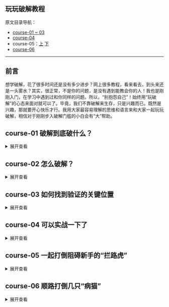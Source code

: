 ## 玩玩破解教程

原文目录导航：

- [course-01 ~ 03](https://www.52pojie.cn/thread-1358649-1-1.html)
- [course-04](https://www.52pojie.cn/thread-1358819-1-1.html)
- course-05：[上](https://www.52pojie.cn/thread-1359142-1-1.html) [下](https://www.52pojie.cn/thread-1359367-1-1.html)
- [course-06](https://www.52pojie.cn/thread-1359616-1-1.html)


------

## 前言

想学破解，花了很多时间还是没有多少进步？网上很多教程，看来看去，到头来还是一头雾水？其实，很正常，不是你的问题，是没有遇到能教会你的人！我也是刚刚入门，在学习中遇到过和你同样的问题。所以，“别抱怨自己”！始终用“玩破解”的心态来面对就可以了。毕竟，我们不靠破解来生存，只是兴趣而已。既然是兴趣，那就要开心快乐才行。我用大家最容易理解的思维和语言来和大家一起玩玩破解，相信对于刚刚步入破解门槛的小白会有“大”帮助。

## course-01 破解到底破什么？

<details>
<summary>展开查看</summary>

我们既然学破解，首先就要清楚我们的目标在哪？敌人是谁？可以这么说，破解的对象是软件的使用验证。什么是软件的使用验证？比如你花了一个月写了一个软件，你想让其他人花钱才可以用，你怎么办？当然，你要给你写好的软件再增加一个使用验证，就像你租房，你当然要先上锁，谁花钱租房，你就给他钥匙。锁就是房子使用的验证。现在明白了吧，我们破解破的不是可用的软件，而是限制使用软件的那把锁。所以，找到锁的位置和锁的构造才是破解的关键！锁的位置我们可以称为关键验证位置，锁的构造称为验证机制。因此，我们学习破解就学两步，第一步是学习如何找到关键位置，第二步是能够分析出验证机制。

</details>


## course-02 怎么破解？

<details>
<summary>展开查看</summary>

要破解当然需要工具。还拿开锁的例子，你是不是要准备好手电、开锁的各种工具才可以。破解软件最基本的工具就是别人写好的专门用于破解分析的软件，这样的软件很多，最基本的是三个。老大叫PEID，老二叫DIE64，老三叫OD。遇到要破解的软件，兄弟依次上阵。老大先上，作用是查一下这个软件有没有加壳，是什么壳？壳就是软件的防弹衣，这个防弹衣是用专门的程序编写的，这个防弹衣是在软件有了使用验证以后又增加的一层保护。其目的就是对付我们使用的破解工具，让我们不好下手。我们的老大查了以后，知道这个防弹衣的型号就可以用对应的脱防弹衣的工具来对付它了。接着，老二再上，作用是识别这个软件是什么语言编写的，通常来说有C、VC、VB、DELPHI、易语言等，因为不同的语言有特殊的破解方法。知道有没有壳？是什么语言编写的？然后老三就闪亮登场了。OD的作用就是分析软件。分析什么？就是要找出验证的关键位置，分析验证机制。清楚了吧，只要有这三兄弟，我们就可以玩破解了。

</details>


## course-03 如何找到验证的关键位置

<details>
<summary>展开查看</summary>

首先我们换位思考下，如果是我们要对自己的软件增加使用验证，我们最简单的做法就是在我们的软件窗口打开之前，增加一个窗口，这个窗口我们叫做验证登陆窗口，必须输入正确的密码后登陆窗口消失、软件使用窗口打开。这个验证登陆窗口怎么实现验证的呢？就是当我们输入密码以后，然后点击登陆按钮，会产生两种结果，成功的结果和失败的结果。假定：如果密码正确，就提示正确信息，比如“恭喜你！”，如果密码错误，就提示错误信息，比如“密码不正确！”。我们破解的目的当然是要获得成功的结果。我们先看一下这个验证流程。获取我们输入的假码——真假码比较——结果。换句话说验证流程可分为三步：验证前、验证中、验证后。这三步，关键位置当然是验证中，这个位置是真假码的比较。如果能直接到达第二步当然是最好，可惜很难直接找到，因为一个程序里面有很多不同的判断。我们要找关键位置是不是必须依靠线索。最直接的线索就是验证后的不同结果。所以我们搞破解，最常用的办法就是通过验证后的结果来反查到关键位置。一种结果是有提示的字符串，比如“成功”“失败”等，我们的破解思路就在程序代码中先定位到这些字符串，然后往前找关键比较代码。如何定位这些字符串呢？OD里面有一个“中文搜索引擎”工具，可以用于查找定位。一种结果是弹出正确或者错误的对话框。你可以搜索对话框里面的字符串，你还可以在程序中定位弹出对话框的代码，然后再反查到关键位置。如何定位弹出对话框呢？编程中弹出对话框要用到一个命令，叫做MessageBox，你在这个函数上下断点，让程序暂停，然后再反查即可。通过结果来反查是我们最主要的做法，对于不同的结果，要用不同的办法。比如有提示字符串，有错误对话框，有窗口，让程序退出等等。最怕的是没有错误结果，那我们就需要从验证前的线索入手了。

</details>


## course-04 可以实战一下了

<details>
<summary>展开查看</summary>

本节我们来破解一个小软件（作者纯粹演示，没有提供该软件），用前三课的知识就足够了。换句话说，就是本节课看完了，你就不再是“破盲了”。

第一步：我们先准备好破解工具。还记得吧，破解三兄弟。老大是PEID，老二是DIE64，老三是OD。你在吾爱破解发布的破解工具包自己下载吧。首先老大先上，查一下是否有壳？

![](imgs/course-04-01.png)

我们就看红色箭头指的地方，是VC编写的，实际上是易语言编写的，无壳。我们就不用考虑脱壳的事情了。而且我们还知道是VC编写的，那么老二就不需要上阵了。那么什么时候需要老二呢？就是当老大查出有壳，PEID只显示壳名称，不能显示出是什么语言编写的，就必须老二出场了。我把刚才的软件加个壳，你们来对比一下。老大出场，查一下。

![](imgs/course-04-02.png)

看到红色箭头指的地方了吧，原来是VC，现在变成了UPX，UPX是一种壳的名字，你现在无法知道这个软件是什么语言编写的了吧。怎么办？

老二必须上场了。

![](imgs/course-04-03.png)

红色箭头指出来这个软件是VC编写的，绿色箭头指出壳的名字。呵呵，老二挺能干，把老大的活都抢了。不过还是建议先用PEID来查壳，毕竟是专门查壳的工具，有它的优势，另外也别让老大失业。现在该老三OD上场了。直接把程序拖到OD里就可以了。然后，我们干什么呢？当然是去找关键验证代码的位置。我们前三课说了，最常用的方法是根据验证后的结果找线索。今天我们要破解的这个软件，当账号和密码不正确时有失败提示，正确时有成功提示，这就是线索，也是我们破解的下手之处。

![](imgs/course-04-04.png)

![](imgs/course-04-05.png)

我们现在要做的就是用OD定位到程序中输出失败或者成功的字符串代码那里。怎么做呢？当然用OD里面的“中文搜索引擎”就可以查找到对应的位置。见下图：

![](imgs/course-04-06.png)

红色箭头指的是我们要找的字符串，黄色箭头对应的那一行就是关键代码所在的地址编号。我们在登陆成功这一行双击鼠标左键，就到了关键程序代码处。

![](imgs/course-04-07.png)

我们现在已经找到了关键代码的位置，接下来我们该干什么呢？我们要清楚，我们现在找到的关键代码的位置是验证后的结果的位置，我们的目标是找到验证中的关键代码位置，肯定是先验证才有结果，所以我们必须要往上找。问题是往上多少行才是验证中的位置呢？神仙也不知道，但是我们知道一点就是，验证就是真假码的比较，比较后如果正确就会执行提示成功的那段代码，如果不正确就会提示失败的那段代码。（没有编程基础的朋友注意下，每个程序中的代码的执行不是完全一行一行按顺序执行的，也就是说OD里你看到的程序代码不是从最上面一行一行执行的，在代码中会有很多跳转指令，导致程序代码是跳来跳去执行的。你可以这样理解，编好的程序就像一个有思维的人一样，他会根据一些条件来选择执行不同的代码）。

那么，我们就可以根据跳转指令来反查到验证的关键位置。简单来说，我们就在刚才找到的“登陆成功”字符串代码上面找跳转，看看有没有能够跳过去的指令，在上面很近的位置就找到了。

![](imgs/course-04-08.png)

到这一步，你就已经基本破解成功了。JE是一个条件跳转指令，我们把这条指令修改为NOP，NOP是空指令，就是当代码执行到这里的时候无论如何都不会跳走，都会继续往下执行登陆成功这段代码。

![](imgs/course-04-09.png)

然后在修改的代码处鼠标右键，选择红色箭头指的“复制到可执行文件”，把修改后的程序保存即可。

![](imgs/course-04-10.png)

总结一下：

1. 破解软件的第一步就是要找出突破口，验证后的结果是最常用的。拿到一个软件后要先试着登陆一下，看看登陆验证后出现什么结果，是出现了字符串，还是信息框，还是其他，这些就是突破口。
2. 通过突破口找到验证后结果的代码位置后，找位置上面的跳转，然后修改跳转，目标就是“无论如何跳向成功，无论如何跳过失败”。
3. 关键跳转上面不远处就是验证中的关键代码位置，如果你要分析验证机制或者要找正确的账号密码就在那里。

</details>


## course-05 一起打倒阻碍新手的“拦路虎”

<details>
<summary>展开查看</summary>

在讲课之前，首先要感谢朋友们对我的前两集教程的支持和鼓励，如果说你看了我讲的内容以后真的弄明白了一些在破解学习中的困惑，真的感觉对您有所帮助，我会感到非常欣慰，因为这就是我的初衷。我经历了和你们一样的彷徨、困惑、无助和烦恼，虽然网上可以查阅很多知识和教程，但是总是听不明白、学不下去，还是这样的一句话，不是您的问题，是老师的问题，他们肚里有货，但是不擅于表达，不知道该如何解决新人的真正困惑。我再次声明，我不是什么大神，水平很有限，但是我对自己讲课还是有一定信心的，因为我的长处就是能够把事情说明白，有条理，让朋友们一听就懂，一学就会。回顾前两集共四课的内容，就是讲了三件事情，一是破解的工具，就是所谓的三兄弟，PEID、DIE64、OD；二是破解的常用步骤，步骤就是三兄弟轮流上，查壳、查编写语言、OD分析代码；三是破解的思路，就是从验证后的结果做为突破口，反查验证中的关键代码位置。好了，我们开始进入第五课。今天要解决的是大家在学习过程中容易困惑的问题，这些问题不解决掉，会严重影响你学习兴趣和快乐心情。在此，我列出了五只老虎，今天我们一起玩玩打第一只老虎，HAPPY一下。

第一只老虎：OD有什么用处？

我们之前说过，OD是老三，作用就是分析程序的代码。分析程序的什么代码呢？分析的是程序的汇编代码。那么汇编是什么呢？汇编是编程的一种语言。即使您没有学过编程，我相信你也听说过C语言、易语言等等，这两个也是编程语言。我们编程序让计算机执行，当然要把代码写出来，就像你和他人交流，你可以说汉语，说英文，说法文，这些都是语言。计算机能够听懂的语言有很多，常用的有汇编、C、VC、VB、DELPHI、JAVA、PHTHON、易语言等等。我们遇到的需要破解的软件大多是VC、VB、DELPHI、易语言编写的，其中外挂主要是易语言编写的。你可能会问，那我们破解是不是分析的就是软件的源代码，换句话就是，我们分析的就是别人写软件的代码，是不是这样？呵呵，如果真的能够看到别人的编写源代码，那破解就太容易了。遗憾的是，在当前的现实下，我们没有什么工具能够直接看到一个软件的源代码，那怎么办？有一个办法，就是我们有一个工具可以看到任何语言编写的软件的汇编代码，这个工具就是OD。明白了吗？OD中显示的是程序的汇编代码，不是源代码。因为汇编代码和源代码都能显示出程序的编写流程，所以我们退而求其次就通过分析汇编代码来模拟分析源代码。我们用OD打开一个程序，截图如下：

![](imgs/course-05-01.png)

红色方框内显示的就是程序的一段汇编代码，每一行是一个语句。你刚开始肯定看不懂，然后有人告诉你，你必须先去学习汇编，然后再来学破解，结果你一去学汇编，发现枯燥难懂，你就放弃了破解，非常可惜。其实不用刻意去学汇编，我们新手刚入门，只要明白三个汇编的指令就可以了。

第一个是CALL指令。你看红色方框内有三个“CALL”指令，当你看到CALL语句，你只要明白CALL是子程序的入口，虽然在OD里目前看着是一条语句，如果你进入CALL的大门，里面有很多语句，我们可以把OD里看到的汇编语句看成是你的家，每个CALL就是你家里卧室、卫生间、厨房等小房间的大门，现在是关着的，你要想看卧室，你就必须打开门，进入CALL，怎么能进去呢，就是在OD里当指令执行到这个CALL的这一行语句时，用键盘上的F7就进去了。如果现在指令没有执行到CALL语句，你只是想看看CALL里面有什么？你可以把鼠标点到这一行，然后按回车键就可以进去浏览了。

第二个是JNZ、JMP指令，他们叫做跳转指令，我们以前说过，程序不是按顺序一行一行往下执行的，会根据条件跳到不同的代码位置，跳转指令就是让代码能够跳来跳去的指令。跳转指令分为两种，一种是JMP，是无条件跳转，意思就是当代码执行到JMP语句，是无条件执行跳转的，跳到哪？就是跳到JMP后面的代码地址。另外一种是JZ、JNZ等，是有条件跳转，意思就是当代码执行到JZ、JNZ时，跳还是不跳要根据上面代码得到的结果来判断，我们可以联系一下以前的知识，我们先定位验证后的结果代码位置，然后反查看上面代码是否有一个跳转可以跳过关键字符串，然后就可以向上定位关键验证位置，所以，JZ、JNZ这些条件跳转指令是我们破解的关键点，所以我们在破解时最需要留意的就是看这些条件跳转，一般而言，如果在关键代码处附近出现一个大的有条件跳转指令就很可疑。最常见的就是这样的，JE是一个条件跳转，它跳到了一个JMP下面一行，这是典型的条件判断编程语法。

![](imgs/course-05-02.png)

第三个是EAX，它叫做EAX寄存器，为什么要关注它呢？看下图：

![](imgs/course-05-03.png)

红色箭头指的位置有一个EAX，上面有一个CALL，我们已经知道了CALL是一个子程序，里面有多行语句，子程序的作用就是实现一个功能，你可以这样理解，执行一个CALL就相当于执行一个任务，任务完成以后的结果就放在EAX里面，所以在CALL下面很近的EAX里面存放的就是CALL执行的结果。那么这个结果对于破解有什么意义呢？如果我们编程人员把某个CALL做为验证的子程序，这个CALL的作用就是进行真假码的比较，如果比较的结果是真，那么就返回数值1，如果结果是假，就返回数值0，那么返回值1或者0就放在EAX里面，然后下面的条件跳转命令JZ、JNZ就根据是1还是0这个结果来决定跳还是不跳，明白了吗？EAX的意义就在于此，它里面存放的数值会决定程序以后的执行流程。那我们知道了EAX的意义又有什么用呢？你可以修改EAX的值，比如把0改成1就行了，在哪改呢？在CALL里面的代码的开头改成MOV EAX,1 ，下一句改成RETN。这样改的好处是什么呢？因为很多程序在验证的时候会在程序执行过程中多次进行验证，每次验证后都会有条件跳转指令，与其你改多个条件跳转指令，不如改一个验证CALL的返回值更省事。

一些朋友想练手，我在附件里上传三个练习软件，你用我讲的方法练练手，玩一玩，你的信心来自于你的成功：

- [course-05-01.exe](PEs/course-05-01.exe)： 没加壳
- [course-05-02.exe](PEs/course-05-02.exe)： 加了壳
- [course-05-03.exe](PEs/course-05-03.exe)： 多次调用同一个验证CALL（你可以在破解时进入验证CALL，找到正确的密码）

------

前面我们打了第一只虎，就是OD，我们知道了OD这个工具是用来分析软件的汇编代码的，我们也知道了最基本的汇编指令，CALL、JZ、JMP和EAX，了解这三个指令可以让你很快上手破解。当然，汇编还有一些其他的指令，这些其他的指令主要分为三类，第一类是传送数据的指令，比如MOV、LEA、PUSH、POP等，它们的作用就是把数据从一个地址转移到另外一个地址，为什么要转移呢，目的是在程序执行中便于使用。那么对于我们破解来说，了解它们有什么用呢？用处就是你能够知道你感兴趣的数据存放在什么地方，你可以跟踪它的使用流程。你可能要问了，我怎么才能看到程序里面的数据呢？OD里面有一个窗口就叫做数据窗口，里面放的就是程序的数据。

![](imgs/course-05-04.png)

红色方框里面就是OD的数据窗口，有些敏感信息在这里会显示。第二类汇编指令是比较判断指令，就是对两个数值进行比较，它往往放在验证CALL的下面，用于判断，比如CMP、TEST 指令，看下图。

![](imgs/course-05-05.png)

红色箭头指的位置是CMP EAX,0,这句代码的意思就是比较EAX和零是否相等？比较的结果会影响下一行JNZ这个条件跳转是跳还是不跳？绿色箭头指的位置是TEST EBX,EBX，这句代码的意思是判断EBX的值是否为零？结果会影响下一行JZ这个条件跳转是跳还是不跳？第三类指令是运算指令，比如ADD就是两个数值相加，SUB就是两个数值相减，还有乘法、除法等等，了解运算指令的用处是能够分析出程序编写者的真码是怎么运算得来的，换句话说就是能够弄清楚这个软件进行验证的“算法”。你可能会问，真码不是作者在编程的时候就写好的吗？比如真码为5211314。呵呵，现在的软件很少用一个固定的真码了，你想想看，如果这个程序有一个固定的真码，那么有一个人知道了，那么所有人不都可以无偿使用了吗？因此，为了更好的保护软件，编写者在编写软件的时候是不会有固定的不变的真码的，最普通的方式是根据不同的登录账号，程序里面有一个算法的子程序，或者叫做算法CALL,作用就是负责根据登录账号计算出真码，所以真码不是作者写在程序里的，而是在程序执行时根据账号算出来的，所谓验证就是假码和计算出的真码进行比较。现在你的脑子里应该有这样的一个程序执行的流程，先调用一个算法CALL,根据登录账号计算出真码；然后调用一个验证CALL，对真假码进行比较；根据比较的结果通过条件跳转指令跳转到不同的代码（成功或者失败的结果）。现在清楚了吧，我们破解，也叫做逆向，所谓逆向就是从结果往前分析，找到关键跳转，然后你改一下流程，这就叫做“爆破”。如果继续往前找到验证CALL和算法CALL，就叫做“追码”和“追算法”。

我们进一步思考一下，通过登录账号计算出真码这种方式是不是对软件真正起到了保护作用？非也，因为有一个人知道了登录账号和真码这两个数据，那么其他人用这个账号和密码不就可以正常使用了吗？所以，现在很多的软件在编写时，不再用所有人都可以使用的同一个登录账号了，用什么呢？很简单，就是让每个计算机只能使用自己的登录账号，就是机器码、硬盘编号等等，那么就实现了对软件使用更安全的保护。看下图，一个商业软件的登录界面：

![](imgs/course-05-06.png)

对于这种验证，怎么破解呢？道理还是一样，可以不去管算法CALL，我们只关注验证CALL，就是修改计算出的假码和真码比较的结果，也就是在验证CALL里面修改EAX的返回值，或者是修改验证CALL下面的关键跳转。你当然也可以去追真码，但是这个真码只是适合你的这台机器，别人不能使用，因为机器码不一样。

现在还流行网络验证。什么意思，就是算法CALL和验证CALL的代码在服务器上，我们本地程序传给服务器我们登陆的账号和密码，验证的过程在服务器上，我们看不到。那怎么破？还是这个道理，我们只关注验证CALL的返回值，服务器会把验证后的结果再传给我们的程序，只要我们能够找到返回值这句代码的位置，然后修改返回值就可以破解。当然，网络验证现在很复杂，对于新手而言，最简单的方法还是通过验证后的结果来反查关键跳转位置，这个是通用的。

最后一点补充就是“重启验证”。重启验证不是一种算法，而是一种登录账号和密码的方式。一般的软件都是每次登录时要输入账号和密码，点击登录后进行验证，这些动作都是人工的，挺费事的。有些编程人员就想出了一个便捷的方法，就是“重启验证”，你第一次打开软件时需要手工输入账号和密码，然后点击登录，这个时候软件除了执行验证流程以外，还会执行一个操作，就是把你输入的账号和密码自动保存在你的电脑里的一个位置，这样一来，等你下次再打开时，软件会自动读取上次保存的账号和密码，然后自动执行判断，如果正确，就提示“已注册”，如果错误，就提示“未注册”，这就是重启验证，你也可以把这样的软件叫做“自动验证”。我们在深入一下，软件会把我们输入的账号和密码保存在哪里呢？基本上就两个地方可以藏身，一个是注册表里面，一个是新创建的一个文件里，这个文件有可能是TXT格式 ，也有可能是INI格式的，还有可能是其他类型的。知道账号和密码存在哪里对于破解有什么用处呢？非常重要，及其关键，因为对于不同的存放位置，程序在读取账号和密码时会使用不同的命令，比如注册表，会用RegOpenKeyA等；比如TXT，会用ReadFile；比如INI，会用GetPrivateProfileString；

这样，我们在OD里面下函数断点时就会有所选择了。这就给我们提供了第二种找破解突破口的线索，就是这些专门的命令，注意一点的是，我们现在的突破口是在验证之前，所以通过这些命令找到代码位置后，要往下去找验证的关键位置，这个和以前说的通过结果往上反查是不同的。到这里，你更清楚一些了吗，通过验证前的函数和验证后的结果都可以做为破解的突破口，最终的目标当然是一致的，就是找到验证的关键位置。

至此，我们可以总结为一句话“两头找线索，中间去破解”。

本次给大家提供两个练手软件：

- [course-05-04.exe](PEs/course-05-04.exe)： 机器码验证登录
- [course-05-05.exe](PEs/course-05-05.exe)： 注册表重启验证


</details>



## course-06 顺路打倒几只“病猫”

<details>
<summary>展开查看</summary>

发现一些新手对于工具的使用还不熟悉，那么我们就暂且把老虎放一放，先顺路打倒几只“病猫”。这三只猫，就是我们前几节课说的破解工具——三兄弟，还记得吗？老大叫PEID，老二叫DIE64，老三叫OD。这三个工具都可以在吾爱论坛的精品软件区里面下载。我们先看看三兄弟的相貌如何？

一、老大PEID来，笑一笑，“茄子”！

![](imgs/course-06-01.png)

这个就是老大的样子，怎么使用呢？很简单，你把要破解的软件用鼠标直接拖到这个界面上就可以查这个软件是否有壳了，也会直接告诉你可能是什么类型的壳。现在我把一个加了壳的程序拖到PEID里面，会出现以下的情况。

第一种情况：

![](imgs/course-06-02.png)

我们主要就看红色箭头的位置。是不是写了“UPX”,老大告诉我们查的结果是该软件加了UPX这种类型的壳。

第二种情况：

![](imgs/course-06-03.png)

我们还是看的就是红色箭头的位置。提示是“什么都没找到”，这句话的意思是指没有找到是什么程序编写的，说明是有壳，但是没有告诉我们是什么类型的壳，怎么办呢？你再看一下绿色箭头指的位置，写了一个“UPX1”，你就知道了是UPX壳。

现在明白了吧，PEID这个工具最主要的操作就是“一拖一看再看”，我们只要知道有没有壳，是什么类型的壳就达到目的了，至于其他的功能可以先忽略，不影响破解。

提醒一下：如果红色箭头显示的是“VC++”、“VB”、“DELPHI”这样的文字，你别把它当成壳了，它是指的一种编程语言。

![](imgs/course-06-04.png)

第二、老二DIE64走两步，摆个POSE。

![](imgs/course-06-05.png)

看起来挺复杂，我们不管这么多。我们和对付老大一样，直接把要破解的软件拖到这个界面上就可以了。

![](imgs/course-06-06.png)

我们先看红色箭头指的地方，显示就是壳的名字和版本号（UPX 3.08），我们再看绿色箭头指的地方，显示的是这个软件是用VC编写的，其实我们这个软件是易语言编写的，但是易语言程序在老大和老二眼里都会识别是VC++，那我们还有什么办法识别易语言程序吗？有，最简单的一个办法就是在OD里面查看00401000这个位置的汇编代码，看下图：

![](imgs/course-06-07.png)

红色箭头指的就是00401000这行代码，显示的是XOR EAX,EAX ,没错，只要是00401000这行代码是这样的，就是易语言写的程序。

看到吗？老大和老二的使用方法都是“一拖一看再看”，你还不会吗？

第三、老三OD闪亮登场，好帅呀！

OD分为五个区。我们使用OD的方法还是和对付老大、老二的方法一样，就是把要破解的软件拖进OD就可以，看下图。

![](imgs/course-06-08.png)

![](imgs/course-06-09.png)

第一个是代码区，就是显示汇编代码的地方，我们查看程序执行代码就看这个区，还记得我们改跳转进行爆破都是在这个区实现的吗？

第二个是信息区，显示我们程序运行每句代码的相关信息，比如跳转的地址和一些数据，很多时候当我们在真假码比较的代码执行的时候，在信息区会出现真码。

第三个区是数据区，就是显示程序的数据的地方，我们想看某个地址里面的值，就在这个区域里查看。查看某个地址的数据和在代码区查看某个地址的代码的方法是一样的，就是在所在的区的任意位置按CTRL+G，然后输入地址，点确定。分别是这样：

![](imgs/course-06-10.png)

![](imgs/course-06-11.png)

第四个区是寄存器区，里面会显示寄存器，你看的EAX,ECX,EBX,EDX等八个首字母是E的都叫做寄存器。寄存器的作用和程序的其他内存地址一样，都是用来存放数据的，区别就是寄存器在CPU里面，读取数据的速度比从内存地址里要快，所以我们程序里面的很多运算都是把数据从内存地址里面复制到寄存器里面，然后进行运算，运算结束后，再把运算结果复制到内存地址里面，寄存器就等待着下一次的运算任务。所以你会在程序的汇编代码区看到有很多的数据转移命令，比如MOV ，PUSH等等。其实在汇编代码里面把这些数据转移和数据计算的代码去掉，剩下的代码就很有限了，主要剩的就是跳转指令、判断指令和CALL了，到现在你还看不懂汇编代码吗？另外，在这些寄存器里面，我们特别需要关注的就是EAX，我们以前说过，所有子程序也就是CALL的返回值都存放在EAX里面。

最后一个区是堆栈区。堆栈也是内存的一部分，它的特殊之处就在于它总是和子程序（CALL）相关联，堆栈里面的地址存放的数据有三种类型，一是存放调用某个CALL下面一行代码的地址。二是存放CALL的参数。三是CALL在运行过程中的变量值。我们如果想“追码”和了解验证的“算法”，那么我们就需要进入验证CALL，这个时候堆栈就起了关键的提示作用了，堆栈里面会先显示出假码，因为假码是验证CALL的参数，接着出现验证CALL下面一行语句的地址，最后会显示出验证CALL里面计算出的数值，就是变量值，如果没有加密的话，就会显示出计算出来的真码。

![](imgs/course-06-12.png)

本节课关于OD的使用还未讲完，因为担心文章太长会影响大家浏览和学习，所以放到下一集再讲。

总结一下：

1. PEID、DIE64、OD的使用方法一样，就是把要破解的软件拖进界面就可以。
2. PEID和DIE64都是采用“一拖一看再看”的方法。
3. OD分为五个区。分析代码在代码区，查看数据在数据区，了解每句代码执行的相关信息看信息区，查看寄存器的数值在寄存器区，查看子程序（CALL）的参数、返回地址、CALL里面计算的结果在堆栈区。


</details>